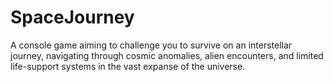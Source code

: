 # SpaceJourney
A console game aiming to challenge you to survive on an interstellar journey, navigating through cosmic anomalies, alien encounters, and limited life-support systems in the vast expanse of the universe.
